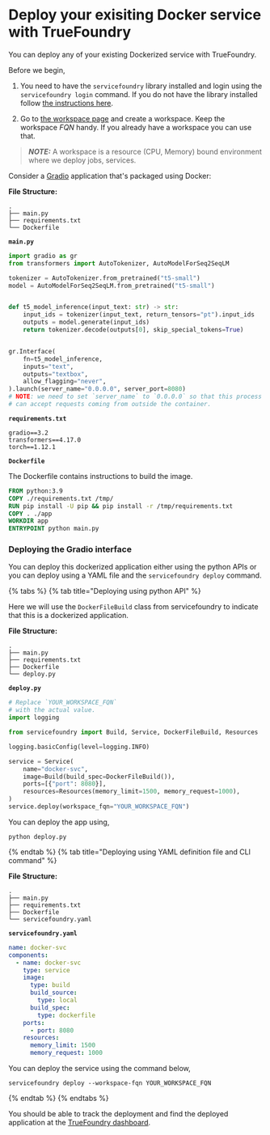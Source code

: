 # Deploy your exisiting Docker service with TrueFoundry


You can deploy any of your existing Dockerized service with TrueFoundry. 

Before we begin,
1. You need to have the `servicefoundry`
library installed and login using the `servicefoundry login` command. If you do not have the library installed follow [the instructions here](quickstart/install-and-workspace.md).

2. Go to [the workspace page](https://app.truefoundry.com/workspace) and create a workspace. Keep the workspace _FQN_ handy. If you already have a workspace you can use that.

> **_NOTE:_** A workspace is a resource (CPU, Memory) bound environment where we deploy jobs, services.

Consider a [Gradio](https://gradio.app/) application that's packaged using Docker:

**File Structure:**

```
.
├── main.py
├── requirements.txt
└── Dockerfile
```

**`main.py`**
```python
import gradio as gr
from transformers import AutoTokenizer, AutoModelForSeq2SeqLM

tokenizer = AutoTokenizer.from_pretrained("t5-small")
model = AutoModelForSeq2SeqLM.from_pretrained("t5-small")


def t5_model_inference(input_text: str) -> str:
    input_ids = tokenizer(input_text, return_tensors="pt").input_ids
    outputs = model.generate(input_ids)
    return tokenizer.decode(outputs[0], skip_special_tokens=True)


gr.Interface(
    fn=t5_model_inference,
    inputs="text",
    outputs="textbox",
    allow_flagging="never",
).launch(server_name="0.0.0.0", server_port=8080)
# NOTE: we need to set `server_name` to `0.0.0.0` so that this process
# can accept requests coming from outside the container.
```

**`requirements.txt`**
```
gradio==3.2
transformers==4.17.0
torch==1.12.1
```

**`Dockerfile`**

The Dockerfile contains instructions to build the image.
```dockerfile
FROM python:3.9
COPY ./requirements.txt /tmp/
RUN pip install -U pip && pip install -r /tmp/requirements.txt
COPY . ./app
WORKDIR app
ENTRYPOINT python main.py
```

### Deploying the Gradio interface

You can deploy this dockerized application either using the python APIs or you can deploy using a YAML file and the `servicefoundry deploy` command.


{% tabs %}
{% tab title="Deploying using python API" %}

Here we will use the `DockerFileBuild` class from servicefoundry to indicate that this is a dockerized application.

**File Structure:**

```
.
├── main.py
├── requirements.txt
├── Dockerfile
└── deploy.py
```

**`deploy.py`**
```python
# Replace `YOUR_WORKSPACE_FQN`
# with the actual value.
import logging

from servicefoundry import Build, Service, DockerFileBuild, Resources

logging.basicConfig(level=logging.INFO)

service = Service(
    name="docker-svc",
    image=Build(build_spec=DockerFileBuild()),
    ports=[{"port": 8080}],
    resources=Resources(memory_limit=1500, memory_request=1000),
)
service.deploy(workspace_fqn="YOUR_WORKSPACE_FQN")
```
You can deploy the app using, 
```shell
python deploy.py
```

{% endtab %}
{% tab title="Deploying using YAML definition file and CLI command" %} 

**File Structure:**

```
.
├── main.py
├── requirements.txt
├── Dockerfile
└── servicefoundry.yaml
```

**`servicefoundry.yaml`**
```yaml
name: docker-svc
components:
  - name: docker-svc
    type: service
    image:
      type: build
      build_source:
        type: local
      build_spec:
        type: dockerfile
    ports:
      - port: 8080
    resources:
      memory_limit: 1500
      memory_request: 1000
```

You can deploy the service using the command below,

```shell
servicefoundry deploy --workspace-fqn YOUR_WORKSPACE_FQN
```

{% endtab %}
{% endtabs %}


You should be able to track the deployment and find the deployed application at the [TrueFoundry dashboard](https://app.truefoundry.com/applications).